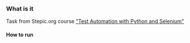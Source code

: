 ### What is it
Task from Stepic.org course ["Test Automation with Python and Selenium"](https://stepik.org/course/575/)

#### How to run
